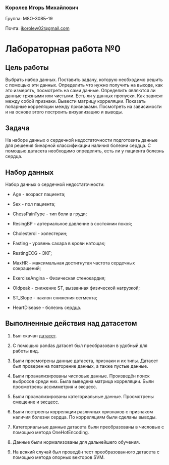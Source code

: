 ### Королев Игорь Михайлович
Группа: М8О-308Б-19

Почта: ikorolew02@gmail.com

# Лабораторная работа №0

## Цель работы

Выбрать набор данных. Поставить задачу, которую необходимо решить с помощью эти данных. Определить что нужно получить на выходе, как это измерять, посмотреть на сами данные. Определить являются ли данные грязными или чистыми. Есть ли у данных пропуски. Как зависят между собой признаки. Вывести матрицу корреляции. Показать попарные корреляции между признаками. Посмотреть на зависимости и на основе этого построить визуализацию и выводы.

## Задача

На наборе данных о сердечной недостаточности подготовить данные для решения бинарной классификации наличия болезни сердца. С помощью датасета необходимо определять, есть ли у пациента болезнь сердца.

## Набор данных

Набор данных о сердечной недостаточности:

* Age - возраст пациента;

* Sex - пол пациента;

* ChessPainType - тип боли в груди;

* ResingBP - артериальное давление в состоянии покоя;

* Cholesterol - холестерин;

* Fasting - уровень сахара в крови натощак;

* RestingECG - ЭКГ;

* MaxHR - максимальная достигнутая частота сердечных сокращений;

* ExerciseAngina - Физическая стенокардия;

* Oldpeak - снижение ST, вызванная физической нагрузкой;

* ST_Slope - наклон снижения сегмента;

* HeartDisease - болезнь сердца.

## Выполненные действия над датасетом

1. Был скачан [датасет](https://www.kaggle.com/datasets/fedesoriano/heart-failure-prediction "датасет").

2. С помощью pandas датасет был преобразован в удобный для работы вид.

3. Были просмотрены данные датасета, признаки и их типы. Датасет был проверен на повторение данных, а также пустые данные.

4. Были проанализированы числовые данные. Произведён поиск выбросов среди них. Была выведена матрица корреляции. Были просмотрены ассимметрия и эксцесс.

5. Были проанализированы категориальные данные. Просмотрены смещение и эксцесс.

6. Были построены корреляции различных признаков с признаком наличия болезни сердца. По корреляциям были сделаны выводы.

7. Категориальные данные датасета были преобразованы в числовые с помощью метода OneHotEncoding.

8. Данные были нормализованы для дальнейшего обучения.

9. На всякий случай был проведён тест преобразованного датасета с помощью метода опорных векторов SVM.